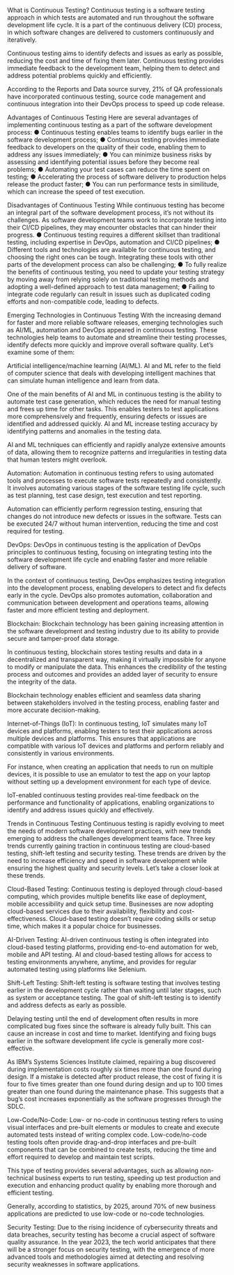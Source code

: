 What is Continuous Testing?
Continuous testing is a software testing approach in which tests are automated and run throughout the software development life cycle. It is a part of the continuous delivery (CD) process, in which software changes are delivered to customers continuously and iteratively.

Continuous testing aims to identify defects and issues as early as possible, reducing the cost and time of fixing them later. Continuous testing provides immediate feedback to the development team, helping them to detect and address potential problems quickly and efficiently.

According to the Reports and Data source survey, 21% of QA professionals have incorporated continuous testing, source code management and continuous integration into their DevOps process to speed up code release.

Advantages of Continuous Testing
Here are several advantages of implementing continuous testing as a part of the software development process:
● Continuous testing enables teams to identify bugs earlier in the software development process;
● Continuous testing provides immediate feedback to developers on the quality of their code, enabling them to address any issues immediately;
● You can minimize business risks by assessing and identifying potential issues before they become real problems;
● Automating your test cases can reduce the time spent on testing;
● Accelerating the process of software delivery to production helps release the product faster;
● You can run performance tests in similitude, which can increase the speed of test execution.

Disadvantages of Continuous Testing
While continuous testing has become an integral part of the software development process, it’s not without its challenges. As software development teams work to incorporate testing into their CI/CD pipelines, they may encounter obstacles that can hinder their progress.
● Continuous testing requires a different skillset than traditional testing, including expertise in DevOps, automation and CI/CD pipelines;
● Different tools and technologies are available for continuous testing, and choosing the right ones can be tough. Integrating these tools with other parts of the development process can also be challenging;
● To fully realize the benefits of continuous testing, you need to update your testing strategy by moving away from relying solely on traditional testing methods and adopting a well-defined approach to test data management;
● Failing to integrate code regularly can result in issues such as duplicated coding efforts and non-compatible code, leading to defects.

Emerging Technologies in Continuous Testing
With the increasing demand for faster and more reliable software releases, emerging technologies such as AI/ML, automation and DevOps appeared in continuous testing. These technologies help teams to automate and streamline their testing processes, identify defects more quickly and improve overall software quality. Let’s examine some of them:

Artificial intelligence/machine learning (AI/ML). AI and ML refer to the field of computer science that deals with developing intelligent machines that can simulate human intelligence and learn from data.

One of the main benefits of AI and ML in continuous testing is the ability to automate test case generation, which reduces the need for manual testing and frees up time for other tasks. This enables testers to test applications more comprehensively and frequently, ensuring defects or issues are identified and addressed quickly. AI and ML increase testing accuracy by identifying patterns and anomalies in the testing data.

AI and ML techniques can efficiently and rapidly analyze extensive amounts of data, allowing them to recognize patterns and irregularities in testing data that human testers might overlook.

Automation: Automation in continuous testing refers to using automated tools and processes to execute software tests repeatedly and consistently. It involves automating various stages of the software testing life cycle, such as test planning, test case design, test execution and test reporting.

Automation can efficiently perform regression testing, ensuring that changes do not introduce new defects or issues in the software. Tests can be executed 24/7 without human intervention, reducing the time and cost required for testing.

DevOps: DevOps in continuous testing is the application of DevOps principles to continuous testing, focusing on integrating testing into the software development life cycle and enabling faster and more reliable delivery of software.

In the context of continuous testing, DevOps emphasizes testing integration into the development process, enabling developers to detect and fix defects early in the cycle. DevOps also promotes automation, collaboration and communication between development and operations teams, allowing faster and more efficient testing and deployment.

Blockchain: Blockchain technology has been gaining increasing attention in the software development and testing industry due to its ability to provide secure and tamper-proof data storage.

In continuous testing, blockchain stores testing results and data in a decentralized and transparent way, making it virtually impossible for anyone to modify or manipulate the data. This enhances the credibility of the testing process and outcomes and provides an added layer of security to ensure the integrity of the data.

Blockchain technology enables efficient and seamless data sharing between stakeholders involved in the testing process, enabling faster and more accurate decision-making.

Internet-of-Things (IoT): In continuous testing, IoT simulates many IoT devices and platforms, enabling testers to test their applications across multiple devices and platforms. This ensures that applications are compatible with various IoT devices and platforms and perform reliably and consistently in various environments.

For instance, when creating an application that needs to run on multiple devices, it is possible to use an emulator to test the app on your laptop without setting up a development environment for each type of device.

IoT-enabled continuous testing provides real-time feedback on the performance and functionality of applications, enabling organizations to identify and address issues quickly and effectively.

Trends in Continuous Testing
Continuous testing is rapidly evolving to meet the needs of modern software development practices, with new trends emerging to address the challenges development teams face. Three key trends currently gaining traction in continuous testing are cloud-based testing, shift-left testing and security testing. These trends are driven by the need to increase efficiency and speed in software development while ensuring the highest quality and security levels. Let’s take a closer look at these trends.

Cloud-Based Testing: Continuous testing is deployed through cloud-based computing, which provides multiple benefits like ease of deployment, mobile accessibility and quick setup time. Businesses are now adopting cloud-based services due to their availability, flexibility and cost-effectiveness. Cloud-based testing doesn’t require coding skills or setup time, which makes it a popular choice for businesses.

AI-Driven Testing: AI-driven continuous testing is often integrated into cloud-based testing platforms, providing end-to-end automation for web, mobile and API testing. AI and cloud-based testing allows for access to testing environments anywhere, anytime, and provides for regular automated testing using platforms like Selenium.

Shift-Left Testing: Shift-left testing is software testing that involves testing earlier in the development cycle rather than waiting until later stages, such as system or acceptance testing. The goal of shift-left testing is to identify and address defects as early as possible.

Delaying testing until the end of development often results in more complicated bug fixes since the software is already fully built. This can cause an increase in cost and time to market. Identifying and fixing bugs earlier in the software development life cycle is generally more cost-effective.

As IBM’s Systems Sciences Institute claimed, repairing a bug discovered during implementation costs roughly six times more than one found during design. If a mistake is detected after product release, the cost of fixing it is four to five times greater than one found during design and up to 100 times greater than one found during the maintenance phase. This suggests that a bug’s cost increases exponentially as the software progresses through the SDLC.

Low-Code/No-Code: Low- or no-code in continuous testing refers to using visual interfaces and pre-built elements or modules to create and execute automated tests instead of writing complex code. Low-code/no-code testing tools often provide drag-and-drop interfaces and pre-built components that can be combined to create tests, reducing the time and effort required to develop and maintain test scripts.

This type of testing provides several advantages, such as allowing non-technical business experts to run testing, speeding up test production and execution and enhancing product quality by enabling more thorough and efficient testing.

Generally, according to statistics, by 2025, around 70% of new business applications are predicted to use low-code or no-code technologies.

Security Testing: Due to the rising incidence of cybersecurity threats and data breaches, security testing has become a crucial aspect of software quality assurance. In the year 2023, the tech world anticipates that there will be a stronger focus on security testing, with the emergence of more advanced tools and methodologies aimed at detecting and resolving security weaknesses in software applications.